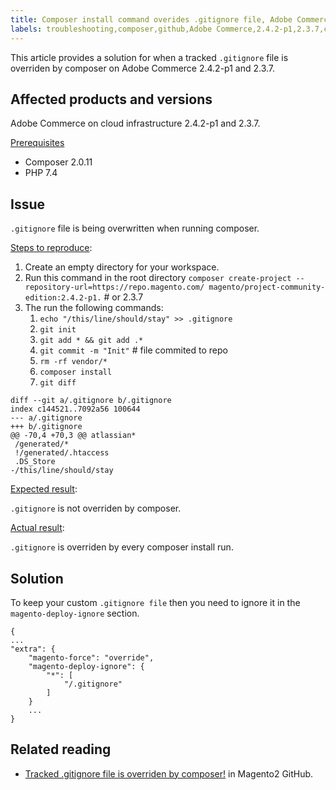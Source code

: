 ```yaml
---
title: Composer install command overides .gitignore file, Adobe Commerce
labels: troubleshooting,composer,github,Adobe Commerce,2.4.2-p1,2.3.7,cloud infrastructure
---
```


This article provides a solution for when a tracked `.gitignore` file is overriden by composer on Adobe Commerce 2.4.2-p1 and 2.3.7.

## Affected products and versions

Adobe Commerce on cloud infrastructure 2.4.2-p1 and 2.3.7.

<ins>Prerequisites</ins>

* Composer 2.0.11
* PHP 7.4

## Issue

`.gitignore` file is being overwritten when running composer.

<ins>Steps to reproduce</ins>:


1. Create an empty directory for your workspace.
1. Run this command in the root directory `composer create-project --repository-url=https://repo.magento.com/ magento/project-community-edition:2.4.2-p1.`  # or 2.3.7
1. The run the following commands:
    1. `echo "/this/line/should/stay" >> .gitignore`
    1. `git init`
    1. `git add * && git add .*`
    1. `git commit -m "Init"` # file commited to repo
    1. `rm -rf vendor/*`
    1. `composer install`
    1. `git diff`

```git
diff --git a/.gitignore b/.gitignore
index c144521..7092a56 100644
--- a/.gitignore
+++ b/.gitignore
@@ -70,4 +70,3 @@ atlassian*
 /generated/*
 !/generated/.htaccess
 .DS_Store
-/this/line/should/stay
```

<ins>Expected result</ins>:

`.gitignore` is not overriden by composer.

<ins>Actual result</ins>:

`.gitignore` is overriden by every composer install run.

## Solution

To keep your custom `.gitignore file` then you need to ignore it in the `magento-deploy-ignore` section.

```git
{
...
"extra": {
    "magento-force": "override",
    "magento-deploy-ignore": {
        "*": [
            "/.gitignore"
        ]
    }
    ...
}
```


## Related reading

* [Tracked .gitignore file is overriden by composer!](https://github.com/magento/magento2/issues/32888) in Magento2 GitHub.
